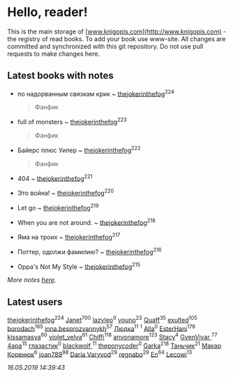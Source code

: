 # Hello, reader!
This is the main storage of [www.knigopis.com](http://www.knigopis.com) - the registry of read books.
To add your book use www-site. All changes are committed and synchronized with this git repository.
Do not use pull requests to make changes here.


## Latest books with notes
* по надорванным связкам крик ~ [thejokerinthefog](users/317/317244423-vkontakte)<sup>224</sup>
    > Фанфик

* full of monsters ~ [thejokerinthefog](users/317/317244423-vkontakte)<sup>223</sup>
    > Фанфик

* Байерс плюс Уилер ~ [thejokerinthefog](users/317/317244423-vkontakte)<sup>222</sup>
    > Фанфик

* 404 ~ [thejokerinthefog](users/317/317244423-vkontakte)<sup>221</sup>

* Это война! ~ [thejokerinthefog](users/317/317244423-vkontakte)<sup>220</sup>

* Let go ~ [thejokerinthefog](users/317/317244423-vkontakte)<sup>219</sup>

* When you are not around. ~ [thejokerinthefog](users/317/317244423-vkontakte)<sup>218</sup>

* Яма на троих ~ [thejokerinthefog](users/317/317244423-vkontakte)<sup>217</sup>

* Поттер, одолжи фамилию? ~ [thejokerinthefog](users/317/317244423-vkontakte)<sup>216</sup>

* Oppa's Not My Style ~ [thejokerinthefog](users/317/317244423-vkontakte)<sup>215</sup>


_More notes [here](latest_books_with_notes.md)._


## Latest users
[thejokerinthefog](users/317/317244423-vkontakte)<sup>224</sup> 
[Janet](users/108/108113656204404967440-google)<sup>700</sup> 
[lazyleo](users/116/116845519572391639637-google)<sup>0</sup> 
[youno](users/302/302928912-vkontakte)<sup>23</sup> 
[Quaff](users/122/12267158-vkontakte)<sup>35</sup> 
[exulted](users/100/100599204551896265722-google)<sup>105</sup> 
[borodach](users/157/15706320-vkontakte)<sup>165</sup> 
[inna.besprozvannykh](users/733/73323849-yandex)<sup>57</sup> 
[Людка](users/111/111038749-vkontakte)<sup>11</sup> 
[](users/114/114792281744850455512-google)<sup>1</sup> 
[Alla](users/103/103352250712959229257-google)<sup>0</sup> 
[EsterHani](users/305/30558181-vkontakte)<sup>178</sup> 
[kissamasya](users/684/68439978-vkontakte)<sup>60</sup> 
[violet_velva](users/116/116961712580551399099-google)<sup>61</sup> 
[Chiffi](users/105/105831994080785626680-google)<sup>118</sup> 
[anvonamore](users/595/5957175-vkontakte)<sup>123</sup> 
[Stacy](users/309/30902475-vkontakte)<sup>4</sup> 
[GvenVivar ](users/158/158266434925901-facebook)<sup>77</sup> 
[4apa](users/117/117392596378069249667-google)<sup>15</sup> 
[глазастик](users/115/115257673890455357280-google)<sup>0</sup> 
[blackwolf ](users/236/236639644-vkontakte)<sup>11</sup> 
[theponycoder](users/195/195144442-vkontakte)<sup>0</sup> 
[Garka](users/115/115753719718250012620-google)<sup>218</sup> 
[Таньчик](users/209/2096581563762610-facebook)<sup>21</sup> 
[Макар Коренюк](users/126/126368737-vkontakte)<sup>6</sup> 
[joan789](users/240/2401650-vkontakte)<sup>98</sup> 
[Daria Varyvod](users/829/829893410524253-facebook)<sup>29</sup> 
[regnabo](users/870/870059322-yandex)<sup>29</sup> 
[En](users/333/333646551-vkontakte)<sup>64</sup> 
[Lecowi](users/521/521873425-vkontakte)<sup>13</sup> 


_16.05.2019 14:39:43_
